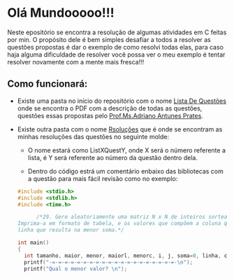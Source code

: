 # Olá Mundooooo!!!

  Neste epositório se encontra a resolução de algumas atividades em C feitas por min.
O propósito dele é bem simples desafiar a todos a resolver as questões propostas é dar o exemplo de como resolvi todas elas, para caso haja alguma dificuldade de resolver você possa ver o meu exemplo é tentar resolver novamente com a mente mais fresca!!!

## Como funcionará: 

- Existe uma pasta no início do repositório com o nome [Lista De Questões](https://github.com/RianAndrade/EstudosC/tree/main/Lista%20de%20Quest%C3%B5es) onde se encontra o PDF com a descrição de todas as questões, questões essas propostas pelo [Prof.Ms.Adriano Antunes Prates](http://adrianoap.info).

- Existe outra pasta com o nome [Rsoluções](https://github.com/RianAndrade/EstudosC/tree/main/Resolu%C3%A7%C3%B5es) que é onde se encontram as minhas resoluções das questões no seguinte molde:

   - O nome estará como ListXQuestY, onde X será o número referente a lista, é Y será referente ao número da questão dentro dela.
                  
   - Dentro do código estrá um comentário enbaixo das bibliotecas com a questão para mais fácil revisão como no exemplo:
  ```c
  #include <stdio.h>
  #include <stdlib.h>
  #include <time.h>

		/*29. Gere aleatoriamente uma matriz N x N de inteiros sorteados no intervalo entre X e Y (inclusive).
  Imprima-a em formato de tabela, e os valores que compõem a coluna que resulta na maior soma, e os valores da
  linha que resulta na menor soma.*/

  int main()
  {
	int tamanho, maior, menor, maiorl, menorc, i, j, soma=0, linha, coluna;
	printf("-=-=-=-=-=-=-=-=-=-=-=-=-=-=-=-=-=-=-=-=-\n");
	printf("Qual o menor valor? \n");
    
```
